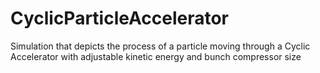 # CyclicParticleAccelerator
Simulation that depicts the process of a particle moving through a Cyclic Accelerator with adjustable kinetic energy and bunch compressor size
